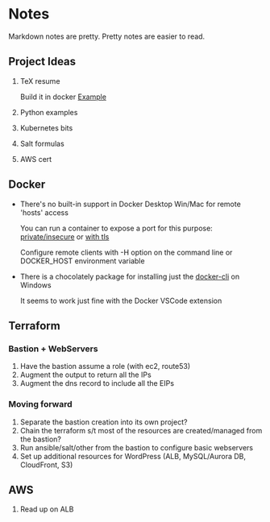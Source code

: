 # Notes
Markdown notes are pretty. Pretty notes are easier to read.

## Project Ideas
1. TeX resume

   Build it in docker
   [Example](https://github.com/maciaszczykm/resume "TeX Resume Example")
1. Python examples
1. Kubernetes bits
1. Salt formulas
1. AWS cert

## Docker

*  There's no built-in support in Docker Desktop Win/Mac for remote 'hosts' access

   You can run a container to expose a port for this purpose:
   [private/insecure](https://hub.docker.com/r/jarkt/docker-remote-api)
   or [with tls](https://hub.docker.com/r/kekru/docker-remote-api-tls)

   Configure remote clients with -H option on the command line or DOCKER_HOST environment variable

*  There is a chocolately package for installing just the
   [docker-cli](https://chocolatey.org/packages/docker-cli) on Windows

   It seems to work just fine with the Docker VSCode extension

## Terraform
### Bastion + WebServers
1. Have the bastion assume a role (with ec2, route53)
1. Augment the output to return all the IPs
1. Augment the dns record to include all the EIPs

### Moving forward
1. Separate the bastion creation into its own project?
1. Chain the terraform s/t most of the resources are created/managed from the bastion?
1. Run ansible/salt/other from the bastion to configure basic webservers
1. Set up additional resources for WordPress (ALB, MySQL/Aurora DB, CloudFront, S3)


## AWS
1. Read up on ALB